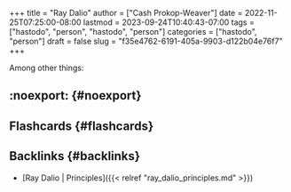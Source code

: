 +++
title = "Ray Dalio"
author = ["Cash Prokop-Weaver"]
date = 2022-11-25T07:25:00-08:00
lastmod = 2023-09-24T10:40:43-07:00
tags = ["hastodo", "person", "hastodo", "person"]
categories = ["hastodo", "person"]
draft = false
slug = "f35e4762-6191-405a-9903-d122b04e76f7"
+++

Among other things:


## :noexport: {#noexport}


## Flashcards {#flashcards}


## Backlinks {#backlinks}

-   [Ray Dalio | Principles]({{< relref "ray_dalio_principles.md" >}})
